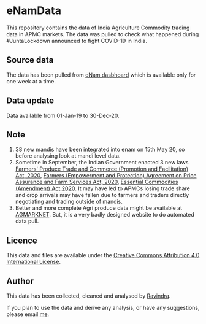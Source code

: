 # eNamData
This repository contains the data of India Agriculture Commodity trading data in APMC markets. The data was pulled to check what happened during #JuntaLockdown announced to fight COVID-19 in India.

## Source data
The data has been pulled from [eNam dasbhoard](https://enam.gov.in/web/dashboard/trade-data) which is available only for one week at a time.

## Data update
Data available from 01-Jan-19 to 30-Dec-20.

## Note
1) 38 new mandis have been integrated into enam on 15th May 20, so before analysing look at mandi level data.   
2) Sometime in September, the Indian Government enacted 3 new laws [Farmers' Produce Trade and Commerce (Promotion and Facilitation) Act, 2020](http://egazette.nic.in/WriteReadData/2020/222039.pdf), [Farmers (Empowerment and Protection) Agreement on Price Assurance and Farm Services Act, 2020](https://www.indiacode.nic.in/bitstream/123456789/15511/1/A2020_20.pdf), [Essential Commodities (Amendment) Act 2020](http://egazette.nic.in/WriteReadData/2020/222038.pdf). It may have led to APMCs losing trade share and crop arrivals may have fallen due to farmers and traders directly negotiating and trading outside of mandis. 
3) Better and more complete Agri produce data might be available at [AGMARKNET](http://www.agmarknet.gov.in/). But, it is a very badly designed website to do automated data pull.

## Licence
This data and files are  available under the [Creative Commons Attribution 4.0 International License](https://creativecommons.org/licenses/by/4.0/).

## Author
This data has been collected, cleaned and analysed by [Ravindra](https://ravi.rajiniravi.com).

If you plan to use the data and derive any analysis, or have any suggestions, please email [me](mailto:ravindra.ramavath@gmail.com).

